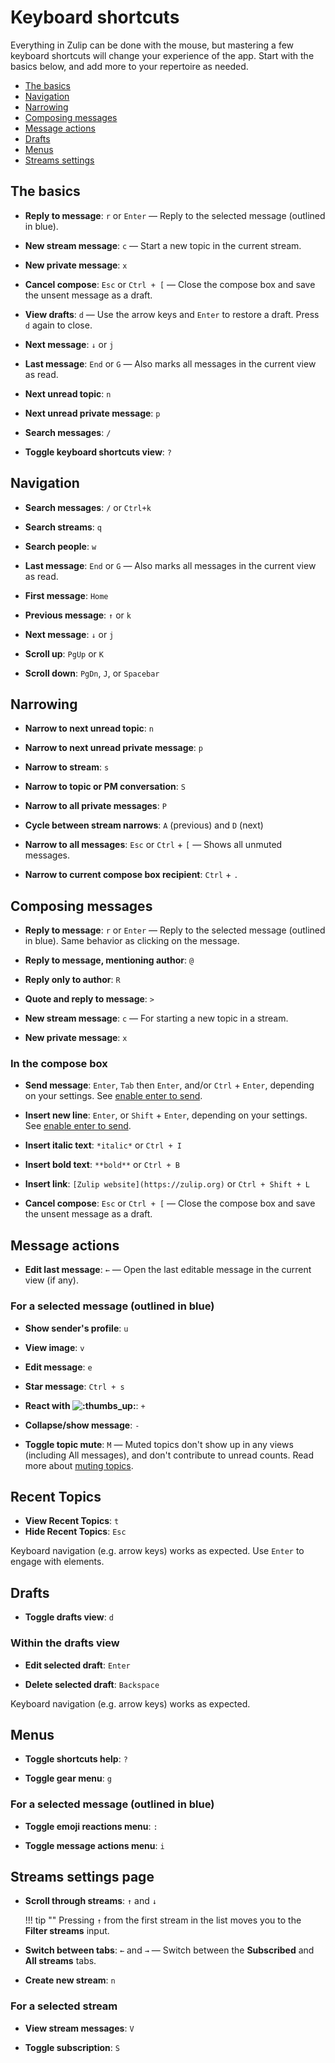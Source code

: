 # Keyboard shortcuts

Everything in Zulip can be done with the mouse, but mastering a few keyboard
shortcuts will change your experience of the app. Start with the basics
below, and add more to your repertoire as needed.

* [The basics](#the-basics)
* [Navigation](#navigation)
* [Narrowing](#narrowing)
* [Composing messages](#composing-messages)
* [Message actions](#message-actions)
* [Drafts](#drafts)
* [Menus](#menus)
* [Streams settings](#streams-settings-page)

## The basics

* **Reply to message**: `r` or `Enter` — Reply to the selected
  message (outlined in blue).

* **New stream message**: `c` — Start a new topic in the current stream.

* **New private message**: `x`

* **Cancel compose**: `Esc` or `Ctrl + [` — Close the compose box and save
  the unsent message as a draft.

* **View drafts**: `d` — Use the arrow keys and `Enter` to restore a draft.
  Press `d` again to close.

* **Next message**: `↓` or `j`

* **Last message**: `End` or `G` — Also marks all messages in
  the current view as read.

* **Next unread topic**: `n`

* **Next unread private message**: `p`

* **Search messages**: `/`

* **Toggle keyboard shortcuts view**: `?`

## Navigation

* **Search messages**: `/` or `Ctrl+k`

* **Search streams**: `q`

* **Search people**: `w`

* **Last message**: `End` or `G` — Also marks all messages in
  the current view as read.

* **First message**: `Home`

* **Previous message**: `↑` or `k`

* **Next message**: `↓` or `j`

* **Scroll up**: `PgUp` or `K`

* **Scroll down**: `PgDn`, `J`, or `Spacebar`

## Narrowing

* **Narrow to next unread topic**: `n`

* **Narrow to next unread private message**: `p`

* **Narrow to stream**: `s`

* **Narrow to topic or PM conversation**: `S`

* **Narrow to all private messages**: `P`

* **Cycle between stream narrows**: `A` (previous) and `D` (next)

* **Narrow to all messages**: `Esc` or `Ctrl` + `[` — Shows all unmuted messages.

* **Narrow to current compose box recipient**: `Ctrl` + `.`

## Composing messages

* **Reply to message**: `r` or `Enter` — Reply to the selected
  message (outlined in blue). Same behavior as clicking on the message.

* **Reply to message, mentioning author**: `@`

* **Reply only to author**: `R`

* **Quote and reply to message**: `>`

* **New stream message**: `c` — For starting a new topic in a stream.

* **New private message**: `x`

### In the compose box

* **Send message**: `Enter`, `Tab` then `Enter`, and/or `Ctrl` + `Enter`,
  depending on your settings. See
  [enable enter to send](https://zulip.com/help/enable-enter-to-send).

* **Insert new line**: `Enter`, or `Shift` + `Enter`, depending on your
  settings. See
  [enable enter to send](https://zulip.com/help/enable-enter-to-send).

* **Insert italic text**: `*italic*` or `Ctrl + I`
* **Insert bold text**: `**bold**` or `Ctrl + B`
* **Insert link**: `[Zulip website](https://zulip.org)` or `Ctrl + Shift + L`

* **Cancel compose**: `Esc` or `Ctrl + [` — Close the compose box and save
  the unsent message as a draft.

## Message actions

* **Edit last message**: `←` — Open the last editable message in the current
  view (if any).

### For a selected message (outlined in blue)

* **Show sender's profile**: `u`

* **View image**: `v`

* **Edit message**: `e`

* **Star message**: `Ctrl + s`

* **React with <img alt=":thumbs_up:" class="emoji"
src="/static/generated/emoji/images/emoji/unicode/1f44d.png"
title="thumbs up"/>**: `+`

* **Collapse/show message**: `-`

* **Toggle topic mute**: `M` — Muted topics don't show up in any views
  (including All messages), and don't contribute to unread counts. Read more about
  [muting topics](/help/mute-a-topic).

## Recent Topics

* **View Recent Topics**: `t`
* **Hide Recent Topics**: `Esc`

Keyboard navigation (e.g. arrow keys) works as expected.
Use `Enter` to engage with elements.

## Drafts

* **Toggle drafts view**: `d`

### Within the drafts view

* **Edit selected draft**: `Enter`

* **Delete selected draft**: `Backspace`

Keyboard navigation (e.g. arrow keys) works as expected.

## Menus

* **Toggle shortcuts help**: `?`

* **Toggle gear menu**: `g`

### For a selected message (outlined in blue)

* **Toggle emoji reactions menu**: `:`

* **Toggle message actions menu**: `i`

## Streams settings page

* **Scroll through streams**: `↑` and `↓`

    !!! tip ""
        Pressing `↑` from the first stream in the list moves
        you to the **Filter streams** input.

* **Switch between tabs**: `←` and `→` — Switch between the
**Subscribed** and **All streams** tabs.

* **Create new stream**: `n`

### For a selected stream

* **View stream messages**: `V`

* **Toggle subscription**: `S`
